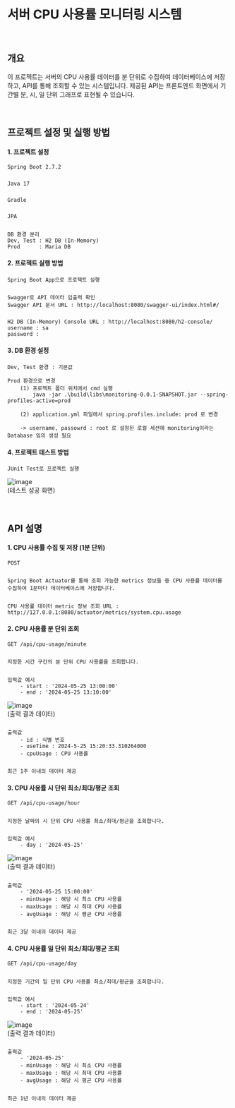 # 서버 CPU 사용률 모니터링 시스템

<br>

## 개요

이 프로젝트는 서버의 CPU 사용률 데이터를 분 단위로 수집하여 데이터베이스에 저장하고, API를 통해 조회할 수 있는 시스템입니다. 제공된 API는 프론트엔드 화면에서 기간별 분, 시, 일 단위 그래프로 표현될 수 있습니다.

<br>

## 프로젝트 설정 및 실행 방법

#### 1. 프로젝트 설정
    Spring Boot 2.7.2
#####
    Java 17
#####
    Gradle
#####
    JPA
#####
    DB 환경 분리
    Dev, Test : H2 DB (In-Memory)
    Prod      : Maria DB

#### 2. 프로젝트 실행 방법
    Spring Boot App으로 프로젝트 실행
#####
    Swagger로 API 데이터 입출력 확인
    Swagger API 문서 URL : http://localhost:8080/swagger-ui/index.html#/
#####
    H2 DB (In-Memory) Console URL : http://localhost:8080/h2-console/
    username : sa
    password :

#### 3. DB 환경  설정
    Dev, Test 환경 : 기본값

    Prod 환경으로 변경
        (1) 프로젝트 폴더 위치에서 cmd 실행
            java -jar .\build\libs\monitoring-0.0.1-SNAPSHOT.jar --spring-profiles-active=prod
        
        (2) application.yml 파일에서 spring.profiles.include: prod 로 변경

        -> username, passowrd : root 로 설정된 로컬 세션에 monitoring이라는 Database 임의 생성 필요

#### 4. 프로젝트 테스트 방법
    JUnit Test로 프로젝트 실행

![image](https://github.com/BeYoungWu/solo/assets/116334811/67daa35e-f128-4d06-901c-9c3231560d5d)
<br>(테스트 성공 화면)

<br>

## API 설명

#### 1. CPU 사용률 수집 및 저장 (1분 단위)
    POST
#####
    Spring Boot Actuator를 통해 조회 가능한 metrics 정보들 중 CPU 사용률 데이터를 수집하여 1분마다 데이터베이스에 저장합니다.
#####
    CPU 사용률 데이터 metric 정보 조회 URL : http://127.0.0.1:8080/actuator/metrics/system.cpu.usage

#### 2. CPU 사용률 분 단위 조회
    GET /api/cpu-usage/minute
#####
    지정한 시간 구간의 분 단위 CPU 사용률을 조회합니다.
#####
    입력값 예시
        - start : '2024-05-25 13:00:00'
        - end : '2024-05-25 13:10:00'

![image](https://github.com/BeYoungWu/solo/assets/116334811/75096038-2489-4134-84d1-fd5b41c70b73)
<br>(출력 결과 데이터)
#####
    출력값
        - id : 식별 번호
        - useTime : 2024-5-25 15:20:33.310264000
        - cpuUsage : CPU 사용률
#####
    최근 1주 이내의 데이터 제공

#### 3. CPU 사용률 시 단위 최소/최대/평균 조회
    GET /api/cpu-usage/hour
#####
    지정한 날짜의 시 단위 CPU 사용률 최소/최대/평균을 조회합니다.
#####
    입력값 예시
        - day : '2024-05-25'

![image](https://github.com/BeYoungWu/solo/assets/116334811/e7f969f5-71db-4890-aae8-d4b45103e4ac)
<br>(출력 결과 데이터)
#####
    출력값
        - '2024-05-25 15:00:00'
        - minUsage : 해당 시 최소 CPU 사용률
        - maxUsage : 해당 시 최대 CPU 사용률
        - avgUsage : 해당 시 평균 CPU 사용률
#####
    최근 3달 이내의 데이터 제공

#### 4. CPU 사용률 일 단위 최소/최대/평균 조회
    GET /api/cpu-usage/day
#####
    지정한 기간의 일 단위 CPU 사용률 최소/최대/평균을 조회합니다.
#####
    입력값 예시
        - start : '2024-05-24'
        - end : '2024-05-25'

![image](https://github.com/BeYoungWu/solo/assets/116334811/88d579b9-3f74-4b4e-8275-b330312abff5)
<br>(출력 결과 데이터)
#####
    출력값
        - '2024-05-25'
        - minUsage : 해당 시 최소 CPU 사용률
        - maxUsage : 해당 시 최대 CPU 사용률
        - avgUsage : 해당 시 평균 CPU 사용률
#####
    최근 1년 이내의 데이터 제공